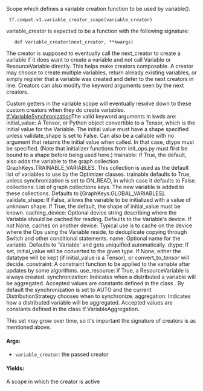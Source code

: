 
Scope which defines a variable creation function to be used by variable().

```
 tf.compat.v1.variable_creator_scope(variable_creator)
```

variable_creator is expected to be a function with the following signature:

```
   def variable_creator(next_creator, **kwargs)
```

The creator is supposed to eventually call the next_creator to create a variable if it does want to create a variable and not call Variable or ResourceVariable directly. This helps make creators composable. A creator may choose to create multiple variables, return already existing variables, or simply register that a variable was created and defer to the next creators in line. Creators can also modify the keyword arguments seen by the next creators.

Custom getters in the variable scope will eventually resolve down to these custom creators when they do create variables.
[tf.VariableSynchronization](https://www.tensorflow.org/api_docs/python/tf/VariableSynchronization)The valid keyword arguments in kwds are: initial_value: A Tensor, or Python object convertible to a Tensor, which is the initial value for the Variable. The initial value must have a shape specified unless validate_shape is set to False. Can also be a callable with no argument that returns the initial value when called. In that case, dtype must be specified. (Note that initializer functions from init_ops.py must first be bound to a shape before being used here.) trainable: If True, the default, also adds the variable to the graph collection GraphKeys.TRAINABLE_VARIABLES. This collection is used as the default list of variables to use by the Optimizer classes. trainable defaults to True, unless synchronization is set to ON_READ, in which case it defaults to False. collections: List of graph collections keys. The new variable is added to these collections. Defaults to [GraphKeys.GLOBAL_VARIABLES]. validate_shape: If False, allows the variable to be initialized with a value of unknown shape. If True, the default, the shape of initial_value must be known. caching_device: Optional device string describing where the Variable should be cached for reading. Defaults to the Variable's device. If not None, caches on another device. Typical use is to cache on the device where the Ops using the Variable reside, to deduplicate copying through Switch and other conditional statements. name: Optional name for the variable. Defaults to 'Variable' and gets uniquified automatically. dtype: If set, initial_value will be converted to the given type. If None, either the datatype will be kept (if initial_value is a Tensor), or convert_to_tensor will decide. constraint: A constraint function to be applied to the variable after updates by some algorithms. use_resource: if True, a ResourceVariable is always created. synchronization: Indicates when a distributed a variable will be aggregated. Accepted values are constants defined in the class . By default the synchronization is set to AUTO and the current DistributionStrategy chooses when to synchronize. aggregation: Indicates how a distributed variable will be aggregated. Accepted values are constants defined in the class tf.VariableAggregation.


This set may grow over time, so it's important the signature of creators is as mentioned above.
#### Args:
- `variable_creator`: the passed creator
#### Yields:

A scope in which the creator is active
